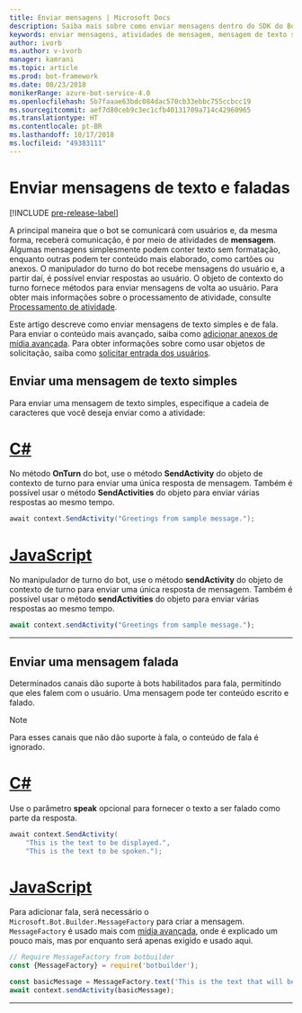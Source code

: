 ```yaml
---
title: Enviar mensagens | Microsoft Docs
description: Saiba mais sobre como enviar mensagens dentro do SDK do Bot Builder.
keywords: enviar mensagens, atividades de mensagem, mensagem de texto simples, fala, mensagem falada
author: ivorb
ms.author: v-ivorb
manager: kamrani
ms.topic: article
ms.prod: bot-framework
ms.date: 08/23/2018
monikerRange: azure-bot-service-4.0
ms.openlocfilehash: 5b7faaae63bdc084dac570cb33ebbc755ccbcc19
ms.sourcegitcommit: aef7d80ceb9c3ec1cfb40131709a714c42960965
ms.translationtype: HT
ms.contentlocale: pt-BR
ms.lasthandoff: 10/17/2018
ms.locfileid: "49383111"
---
```

# <a name="send-text-and-spoken-messages"></a>Enviar mensagens de texto e faladas

[!INCLUDE [pre-release-label](../includes/pre-release-label.md)]

A principal maneira que o bot se comunicará com usuários e, da mesma forma, receberá comunicação, é por meio de atividades de **mensagem**. Algumas mensagens simplesmente podem conter texto sem formatação, enquanto outras podem ter conteúdo mais elaborado, como cartões ou anexos. O manipulador do turno do bot recebe mensagens do usuário e, a partir daí, é possível enviar respostas ao usuário. O objeto de contexto do turno fornece métodos para enviar mensagens de volta ao usuário. Para obter mais informações sobre o processamento de atividade, consulte [Processamento de atividade](~/v4sdk/bot-builder-basics.md#the-activity-processing-stack).

Este artigo descreve como enviar mensagens de texto simples e de fala. Para enviar o conteúdo mais avançado, saiba como [adicionar anexos de mídia avançada](bot-builder-howto-add-media-attachments.md). Para obter informações sobre como usar objetos de solicitação, saiba como [solicitar entrada dos usuários](bot-builder-prompts.md).

## <a name="send-a-simple-text-message"></a>Enviar uma mensagem de texto simples

Para enviar uma mensagem de texto simples, especifique a cadeia de caracteres que você deseja enviar como a atividade:

# <a name="ctabcsharp"></a>[C#](#tab/csharp)

No método **OnTurn** do bot, use o método **SendActivity** do objeto de contexto de turno para enviar uma única resposta de mensagem. Também é possível usar o método **SendActivities** do objeto para enviar várias respostas ao mesmo tempo.

```cs
await context.SendActivity("Greetings from sample message.");
```

# <a name="javascripttabjavascript"></a>[JavaScript](#tab/javascript)

No manipulador de turno do bot, use o método **sendActivity** do objeto de contexto de turno para enviar uma única resposta de mensagem. Também é possível usar o método **sendActivities** do objeto para enviar várias respostas ao mesmo tempo.

```javascript
await context.sendActivity("Greetings from sample message.");
```

---

## <a name="send-a-spoken-message"></a>Enviar uma mensagem falada

Determinados canais dão suporte à bots habilitados para fala, permitindo que eles falem com o usuário. Uma mensagem pode ter conteúdo escrito e falado.

> [!NOTE]
> Para esses canais que não dão suporte à fala, o conteúdo de fala é ignorado.

# <a name="ctabcsharp"></a>[C#](#tab/csharp)

Use o parâmetro **speak** opcional para fornecer o texto a ser falado como parte da resposta.

```cs
await context.SendActivity(
    "This is the text to be displayed.",
    "This is the text to be spoken.");
```

# <a name="javascripttabjavascript"></a>[JavaScript](#tab/javascript)

Para adicionar fala, será necessário o `Microsoft.Bot.Builder.MessageFactory` para criar a mensagem. `MessageFactory` é usado mais com [mídia avançada](bot-builder-howto-add-media-attachments.md), onde é explicado um pouco mais, mas por enquanto será apenas exigido e usado aqui.

```javascript
// Require MessageFactory from botbuilder
const {MessageFactory} = require('botbuilder');

const basicMessage = MessageFactory.text('This is the text that will be displayed.', 'This is the text that will be spoken.');
await context.sendActivity(basicMessage);
```

---
